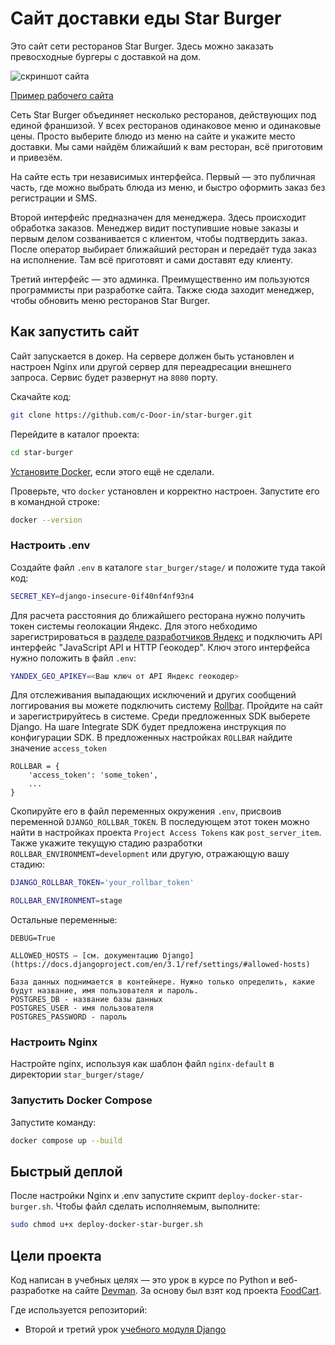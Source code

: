 # Сайт доставки еды Star Burger

Это сайт сети ресторанов Star Burger. Здесь можно заказать превосходные бургеры с доставкой на дом.

![скриншот сайта](https://dvmn.org/filer/canonical/1594651635/686/)  

[Пример рабочего сайта](https://swar.ga)


Сеть Star Burger объединяет несколько ресторанов, действующих под единой франшизой. У всех ресторанов одинаковое меню и одинаковые цены. Просто выберите блюдо из меню на сайте и укажите место доставки. Мы сами найдём ближайший к вам ресторан, всё приготовим и привезём.

На сайте есть три независимых интерфейса. Первый — это публичная часть, где можно выбрать блюда из меню, и быстро оформить заказ без регистрации и SMS.

Второй интерфейс предназначен для менеджера. Здесь происходит обработка заказов. Менеджер видит поступившие новые заказы и первым делом созванивается с клиентом, чтобы подтвердить заказ. После оператор выбирает ближайший ресторан и передаёт туда заказ на исполнение. Там всё приготовят и сами доставят еду клиенту.

Третий интерфейс — это админка. Преимущественно им пользуются программисты при разработке сайта. Также сюда заходит менеджер, чтобы обновить меню ресторанов Star Burger.

## Как запустить сайт

Сайт запускается в докер. На сервере должен быть установлен и настроен Nginx или другой сервер для переадресации внешнего запроса.
Сервис будет развернут на `8080` порту. 

Скачайте код:
```sh
git clone https://github.com/c-Door-in/star-burger.git
```

Перейдите в каталог проекта:
```sh
cd star-burger
```

[Установите Docker](https://docs.docker.com/engine/install/), если этого ещё не сделали.

Проверьте, что `docker` установлен и корректно настроен. Запустите его в командной строке:
```sh
docker --version
```

### Настроить .env
Создайте файл `.env` в каталоге `star_burger/stage/` и положите туда такой код:
```sh
SECRET_KEY=django-insecure-0if40nf4nf93n4
```
Для расчета расстояния до ближайшего ресторана нужно получить токен системы геолокации Яндекс. Для этого небходимо зарегистрироваться 
в [разделе разработчиков Яндекс](https://developer.tech.yandex.ru/) 
и подключить API интерфейс "JavaScript API и HTTP Геокодер". Ключ этого интерфейса нужно положить в файл `.env`:
```sh
YANDEX_GEO_APIKEY=<Ваш ключ от API Яндекс геокодер>
```

Для отслеживания выпадающих исключений и других сообщений логгирования 
вы можете подключить систему [Rollbar](https://rollbar.com/). 
Пройдите на сайт и зарегистрируйтесь в системе. 
Среди предложенных SDK выберете Django. На шаге Integrate SDK будет предложена инструкция 
по конфигурации SDK. В предложенных настройках `ROLLBAR` найдите значение `access_token`
```
ROLLBAR = {
    'access_token': 'some_token',
    ...
}
```
Cкопируйте его в файл переменных окружения `.env`, присвоив переменной `DJANGO_ROLLBAR_TOKEN`. В последующем этот токен можно найти в настройках проекта `Project Access Tokens` как `post_server_item`. Также укажите текущую стадию разработки 
`ROLLBAR_ENVIRONMENT=development` или другую, отражающую вашу стадию:
```sh
DJANGO_ROLLBAR_TOKEN='your_rollbar_token'

ROLLBAR_ENVIRONMENT=stage
```

Остальные переменные:
```
DEBUG=True

ALLOWED_HOSTS — [см. документацию Django](https://docs.djangoproject.com/en/3.1/ref/settings/#allowed-hosts)

База данных поднимается в контейнере. Нужно только определить, какие будут название, имя пользователя и пароль.
POSTGRES_DB - название базы данных
POSTGRES_USER - имя пользователя
POSTGRES_PASSWORD - пароль
```

### Настроить Nginx
Настройте nginx, используя как шаблон файл `nginx-default` в директории `star_burger/stage/`

### Запустить Docker Compose
Запустите команду:
```sh
docker compose up --build
```

## Быстрый деплой

После настройки Nginx и .env запустите скрипт `deploy-docker-star-burger.sh`. 
Чтобы файл сделать исполняемым, выполните:
```sh
sudo chmod u+x deploy-docker-star-burger.sh
```

## Цели проекта

Код написан в учебных целях — это урок в курсе по Python и веб-разработке на сайте [Devman](https://dvmn.org). За основу был взят код проекта [FoodCart](https://github.com/Saibharath79/FoodCart).

Где используется репозиторий:


- Второй и третий урок [учебного модуля Django](https://dvmn.org/modules/django/)
